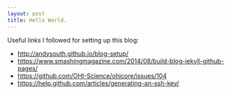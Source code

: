 ```yaml
---
layout: post
title: Hello World.
---
```


Useful links I followed for setting up this blog:

* http://andysouth.github.io/blog-setup/
* https://www.smashingmagazine.com/2014/08/build-blog-jekyll-github-pages/
* https://github.com/OHI-Science/ohicore/issues/104
* https://help.github.com/articles/generating-an-ssh-key/
